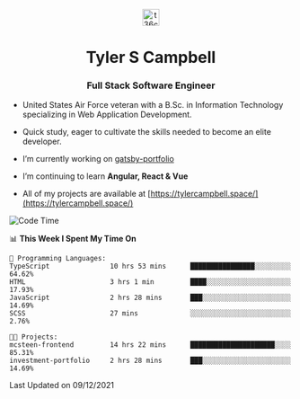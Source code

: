 <p align="center">
<a href="https://www.linkedin.com/in/t36campbell" target="blank"><img align="center" src="https://ik.imagekit.io/t36campbell/Portfolio/linkedin.png.original_m8bbGgPh6.png" alt="t36campbell" height="30" width="30" /></a>
</p>
<h1 align="center">Tyler S Campbell</h1>
<h3 align="center">Full Stack Software Engineer</h3>

* United States Air Force veteran with a B.Sc. in Information Technology specializing in Web Application Development. 

* Quick study, eager to cultivate the skills needed to become an elite developer.

* I’m currently working on [gatsby-portfolio](https://github.com/t36campbell/gatsby-portfolio)

* I’m continuing to learn **Angular, React & Vue**

* All of my projects are available at [https://tylercampbell.space/](https://tylercampbell.space/)

<!--START_SECTION:waka-->
![Code Time](http://img.shields.io/badge/Code%20Time-1%2C263%20hrs%2049%20mins-blue)

📊 **This Week I Spent My Time On** 

```text
💬 Programming Languages: 
TypeScript               10 hrs 53 mins      ████████████████░░░░░░░░░   64.62% 
HTML                     3 hrs 1 min         ████░░░░░░░░░░░░░░░░░░░░░   17.93% 
JavaScript               2 hrs 28 mins       ███░░░░░░░░░░░░░░░░░░░░░░   14.69% 
SCSS                     27 mins             ░░░░░░░░░░░░░░░░░░░░░░░░░   2.76%

🐱‍💻 Projects: 
mcsteen-frontend         14 hrs 22 mins      █████████████████████░░░░   85.31% 
investment-portfolio     2 hrs 28 mins       ███░░░░░░░░░░░░░░░░░░░░░░   14.69%

```


 Last Updated on 09/12/2021
<!--END_SECTION:waka-->
